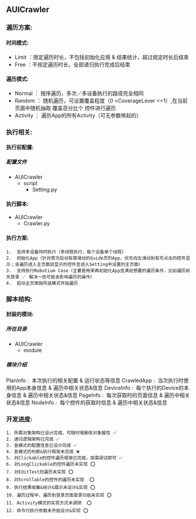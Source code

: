 ## AUICrawler
### 遍历方案:
#### 时间模式:
* Limit ：限定遍历时长，不包括初始化应用 & 结果统计，超过规定时长后结束
* Free  ：不规定遍历时长，全部递归执行完成后结束
#### 遍历模式:
* Normal ： 按序遍历，多次／多设备执行的路径完全相同
* Random ： 随机遍历，可设置覆盖程度（0 <CoverageLever <=1）,在当前页面中随机抽取 覆盖百分比个 控件进行遍历
* Activity ： 遍历App的所有Activity（可无参数唤起的）
### 执行相关:
#### 执行前配置:
##### 配置文件
- AUICrawler
  - script
    - Setting.py
#### 执行脚本:
- AUICrawler
  - Crawler.py
#### 执行方案:
```
1.  支持多设备同时执行（多线程执行，每个设备单个线程）
2.  初始化App（针对首次启动有需滑动的Guide页的App，优先向左滑动到有可点击的控件显示；会遍历进入主页面前显示的控件至进入Setting中设置的主页面）
3.  支持执行Robotium Case（主要是用来再初始化App至满足想要的遍历条件，比如遍历前先登录 ／ 解决一些可能会影响遍历的操作）
4.  启动主页面按所选模式开始遍历
```
### 脚本结构:
#### 封装的模块:
##### 所在目录
- AUICrawler
  - module
##### 模块介绍
PlanInfo :  本次执行的相关配置 & 运行状态等信息 
CrawledApp :  当次执行时使用的App本身信息 & 遍历中相关状态&信息 
DeviceInfo :  每个执行的Device的本身信息 & 遍历中相关状态&信息 
PageInfo :  每次获取时的页面信息 & 遍历中相关状态&信息 
NodeInfo :  每个控件的获取时信息 & 遍历中相关状态&信息 
### 开发进度:
```
1. 所需对象架构已设计完成，可随时增删改对象属性 ✅
2. 递归逻辑架构已完成 ✅
3. 各模式的配置信息已设计完成 ✅
4. 各模式的判断&执行框架未完成 ❌
5. 对Clickable的控件遍历框架已完成，按需调试即可 ✅
6. 对LongClickable的控件遍历未实现 ⭕️
7. 对EditText的遍历未实现 ⭕️
8. 对Scrollable的控件的遍历未实现  ⭕️
9. 执行结果收集&统计&展示未设计&实现 ⭕️
10. 遍历过程中，遍历到登录页面登录功能未实现 ⭕️
11. Activity模式的实现方式未调研  ⭕️
12. 命令行执行参数未开始设计&实现 ⭕️
```
